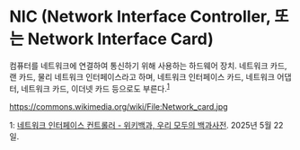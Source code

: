 # NIC (Network Interface Controller, 또는 Network Interface Card)

컴퓨터를 네트워크에 연결하여 통신하기 위해 사용하는 하드웨어 장치. 네트워크 카드, 랜 카드, 물리 네트워크 인터페이스라고 하며, 네트워크 인터페이스 카드, 네트워크 어댑터, 네트워크 카드, 이더넷 카드 등으로도 부른다.<sup>[1](#footnote_1)</sup>

https://commons.wikimedia.org/wiki/File:Network_card.jpg

<a name="footnote_1">1</a>: [네트워크 인터페이스 컨트롤러 - 위키백과, 우리 모두의 백과사전](https://ko.wikipedia.org/wiki/%EB%84%A4%ED%8A%B8%EC%9B%8C%ED%81%AC_%EC%9D%B8%ED%84%B0%ED%8E%98%EC%9D%B4%EC%8A%A4_%EC%BB%A8%ED%8A%B8%EB%A1%A4%EB%9F%AC). 2025년 5월 22일.